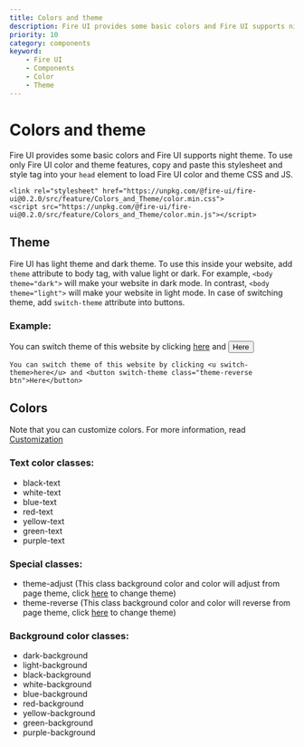 ```yaml
---
title: Colors and theme
description: Fire UI provides some basic colors and Fire UI supports night theme. 
priority: 10
category: components
keyword: 
    - Fire UI
    - Components
    - Color
    - Theme
---
```


# Colors and theme
Fire UI provides some basic colors and Fire UI supports night theme. To use only Fire UI color and theme features, copy and paste this stylesheet and style tag into your `head` element to load Fire UI color and theme CSS and JS.

```
<link rel="stylesheet" href="https://unpkg.com/@fire-ui/fire-ui@0.2.0/src/feature/Colors_and_Theme/color.min.css">
<script src="https://unpkg.com/@fire-ui/fire-ui@0.2.0/src/feature/Colors_and_Theme/color.min.js"></script>
```

<div class="division">

## Theme
Fire UI has light theme and dark theme. To use this inside your website, add `theme` attribute to body tag, with value light or dark. For example, `<body theme="dark">` will make your website in dark mode. In contrast, `<body theme="light">` will make your website in light mode. In case of switching theme, add `switch-theme` attribute into buttons.

### Example:
You can switch theme of this website by clicking <u switch-theme>here</u> and <button switch-theme class="theme-reverse btn">Here</button>

```
You can switch theme of this website by clicking <u switch-theme>here</u> and <button switch-theme class="theme-reverse btn">Here</button>
```

</div>
<div class="division">

## Colors
Note that you can customize colors. For more information, read <a href = "./customize" class="link">Customization</a>

### Text color classes:
<ul>
    <li class="black-text">black-text</li>
    <li class="white-text">white-text</li>
    <li class="blue-text">blue-text</li>
    <li class="red-text">red-text</li>
    <li class="yellow-text">yellow-text</li>
    <li class="green-text">green-text</li>
    <li class="purple-text">purple-text</li>
</ul>

### Special classes:
<ul>
    <li class="theme-adjust">theme-adjust (This class background color and color will adjust from page theme, click <u switch-theme>here</u> to change theme)</li>
    <li class="theme-reverse">theme-reverse (This class background color and color will reverse from page theme, click <u switch-theme>here</u> to change theme)</li>
</ul>

### Background color classes:
<ul>
    <li><div class="box dark-background white-text">dark-background</div></li>
    <li><div class="box light-background black-text">light-background</div></li>
    <li><div class="box black-background white-text">black-background</div></li>
    <li><div class="box white-background black-text">white-background</div></li>
    <li><div class="box blue-background">blue-background</div></li>
    <li><div class="box red-background">red-background</div></li>
    <li><div class="box yellow-background">yellow-background</div></li>
    <li><div class="box green-background">green-background</div></li>
    <li><div class="box purple-background">purple-background</div></li>
</ul>
</div>